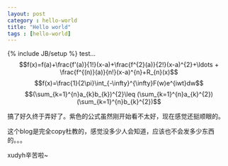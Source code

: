 ```yaml
---
layout: post
category : hello-world
title: "Hello world"
tags : [hello-world]
---
```

{% include JB/setup %}
test...
$$f(x)=f(a)+\frac{f'(a)}{1!}(x-a)+\frac{f^{2}(a)}{2!}(x-a)^{2}+\ldots + \frac{f^{(n)}(a)}{n!}(x-a)^{n}+R_{n}(x)$$
$$f(x)=\frac{1}{2\pi}\int_{-\infty}^{\infty}F(w)e^{iwt}dw$$
$$(\sum_{k=1}^{n}a_{k}b_{k})^{2}\leq (\sum_{k=1}^{n}a_{k}^{2})(\sum_{k=1}^{n}b_{k}^{2})$$

搞了好久终于弄好了。紫色的公式虽然刚开始看不太好，现在感觉还挺顺眼的。

这个blog是完全copy杜教的，感觉没多少人会知道，应该也不会发多少东西的。。。

xudyh辛苦啦~